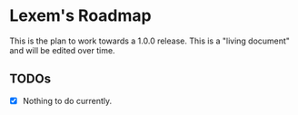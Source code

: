 # Lexem's Roadmap

This is the plan to work towards a 1.0.0 release. This is a "living document" and will be edited over time.

## TODOs

- [x] Nothing to do currently.
